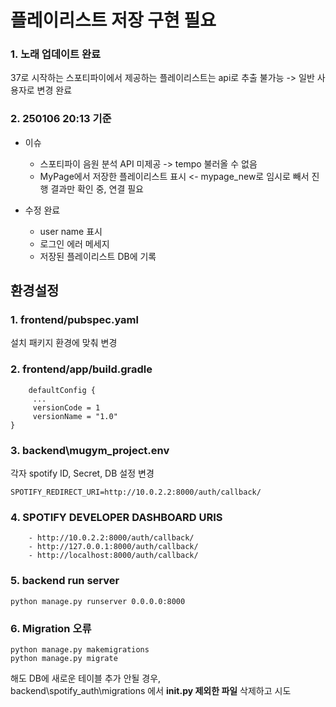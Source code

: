 # 플레이리스트 저장 구현 필요
### 1. 노래 업데이트 완료
37로 시작하는 스포티파이에서 제공하는 플레이리스트는 api로 추출 불가능 -> 일반 사용자로 변경 완료

### 2. 250106 20:13 기준 
- 이슈
   - 스포티파이 음원 분석 API 미제공 -> tempo 불러올 수 없음
   - MyPage에서 저장한 플레이리스트 표시 <- mypage_new로 임시로 빼서 진행 결과만 확인 중, 연결 필요
 
- 수정 완료 
   - user name 표시
   - 로그인 에러 메세지
   - 저장된 플레이리스트 DB에 기록


## 환경설정

### 1. frontend/pubspec.yaml </br>
설치 패키지 환경에 맞춰 변경

### 2. frontend/app/build.gradle
   ```
       defaultConfig {
        ...
        versionCode = 1
        versionName = "1.0"
   }
   ```
        
### 3. backend\mugym_project\.env  </br>
각자 spotify ID, Secret, DB 설정 변경
   ```
   SPOTIFY_REDIRECT_URI=http://10.0.2.2:8000/auth/callback/
   ```
### 4. SPOTIFY DEVELOPER DASHBOARD URIS
    
        - http://10.0.2.2:8000/auth/callback/
        - http://127.0.0.1:8000/auth/callback/
        - http://localhost:8000/auth/callback/

### 5. backend run server
   ```
   python manage.py runserver 0.0.0.0:8000
   ```

### 6. Migration 오류
   ```
   python manage.py makemigrations
   python manage.py migrate
   ```
   해도 DB에 새로운 테이블 추가 안될 경우, <br/>backend\spotify_auth\migrations 에서 **__init__.py 제외한 파일** 삭제하고 시도 
